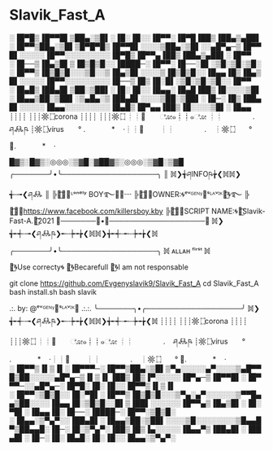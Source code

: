 # Slavik_Fast_A


░▐█▀█▒▐█▀▀█▌▒██▄░▒█▌░▐█░▐█░░▐█▀▀░▐█▀█▐██▒▐██▄▒▄██▌░▐█▀▀▒██▄░▒█▌▒█▀█▀█▒▐█▀▀█▌░░░░▒██▄░▒█▌░░▄█▀▄─▒▐█▀▀█▌░░░░░▐█▀▀░░░░░░░░░▐█▀█▒▐█▀▀▄▐██▒▐██▄▒▄██▌░▐█▀▀
░▐█──▒▐█▄▒█▌▒▐█▒█▒█░░▐████─░▐█▀▀░▐█──░█▌░▒█░▒█░▒█░░▐█▀▀▒▐█▒█▒█░░░▒█░░▒▐█▄▒█▌░░░░▒▐█▒█▒█░░▐█▄▄▐█▒▐█▄▒█▌░░░░░▐█▀▀░░░░░░░░░▐█──▒▐█▒▐█░█▌░▒█░▒█░▒█░░▐█▀▀
░▐█▄█▒▐██▄█▌▒██░▒██▌░▐█░▐█░░▐█▄▄░▐█▄█▐██▒▐█░░░░▒█▌░▐█▄▄▒██░▒██▌░▒▄█▄░▒▐██▄█▌░░░░▒██░▒██▌░▐█─░▐█▒▐██▄█▌░░░░░▐█▄▄░░░░░░░░░▐█▄█▒▐█▀▄▄▐██▒▐█░░░░▒█▌░▐█▄▄
┊┊┊┊
┊┊┊𖡹 ۝corona
┊┊┊┊
┊┊┊𖡹 ۝
┊┊💎　　ೋ๑┋┋๑ೋ
┊┊               .    ཤ𖢘ཥ
┊𖡹 ۝vírus　　°
.             *    ·┊┊💎　　
┊┊               .   
┊𖡹 ۝　　°
💎.             *    ·

█▓▒░█▓▒░◎◎◎░▒▓█░▓██▓▒░◎◎◎░▒▓█░▒▓█
╭───────╯•╰───────────────────╮
║      𖡨❯╅ཤINFOཥ╆❮𖡨𖡨❯╅┄╼❮ཤ𖢘
║
╠🌹࿆͜͡➢ᴸᵒⁿᵉˡʸ BOY࿐༆⃟᠁
╠🌹࿆͜͡➢OWNER:🌀ᵉᵛᴳᴱᴺᵞ🔴ˢᴸᴬᵛᴵᴷᬊ͜͡🌀࿐
╠🌹࿆͜͡➢https://www.facebook.com/killersboy.kby
╠🌹࿆͜͡➢SCRIPT NAME:🌀ᬊ͜͡Slavik-Fast-A.ᬊ͜͡2021
╰───────╮•╭───────────────────╯
𖡨❯╅╾┽┄╼❮ཤ𖢘ཥ❯╾┄┾╼╆❮𖡨𖡨❯╅╾┽┄╾┄┾╼╆❮𖡨
╭───────╯•╰───────────────────╮
 𖡨 ᴀʟʟᴀʜ ᶠⁱʳˢᵗ 𖡨

ᬊ͜͡🌀Use correcty🌀
ᬊ͜͡🌀Becarefull
ᬊ͜͡🌀I am not responsable

git clone https://github.com/Evgenyslavik9/Slavik_Fast_A
cd Slavik_Fast_A
bash install.sh
bash slavik


 .:. by: @ᵉᵛᴳᴱᴺᵞ🔴ˢᴸᴬᵛᴵᴷ🔵 .:.:.
╰───────╮•╭───────────────────╯
𖡨❯╅╾┽┄╼❮ཤ𖢘ཥ❯╾┄┾╼╆❮𖡨𖡨❯╅╾┽┄╾┄┾╼╆❮𖡨
┊┊┊┊
┊┊┊𖡹 ۝corona
┊┊┊┊
┊┊┊𖡹 ۝
┊┊💎　　ೋ๑┋┋๑ೋ
┊┊               .    ཤ𖢘ཥ
┊𖡹 ۝vírus　　°
.             *    ·┊┊💎　　
┊┊               .   
┊𖡹 ۝　　°
💎.             *    ·
░▐█▀▀▒▐▌▒▐▌░▐█▀▀▀─░▐█▀▀▒██▄░▒█▌▒▀▄░░░░░▄▀░░░░▒▄█▀▀█▒██░░░░░▄█▀▄─▒▐▌▒▐▌▐██▒▐█▒▐▀░░░░░▐█▀▄─▒▐█▀▀█▌░▐█▀▀▀─░░▄█▀▄─░▐█▀█░▐█░▐█░░▐█▀▀▒▐▌▒▐▌
░▐█▀▀░▒█▒█░░▐█░▀█▌░▐█▀▀▒▐█▒█▒█░░░▒▀▄░▄▀░░░░░░▒▀▀█▄▄▒██░░░░▐█▄▄▐█░▒█▒█░░█▌▒▐██▌░░░░░░▐█▀▀▄▒▐█▄▒█▌░▐█░▀█▌░▐█▄▄▐█░▐█──░▐████─░▐█▀▀░▒█▒█░
░▐█▄▄░▒▀▄▀░░▐██▄█▌░▐█▄▄▒██░▒██▌░░░░▒█░░░░░░░░▒█▄▄█▀▒██▄▄█░▐█─░▐█░▒▀▄▀░▐██▒▐█▒▐▄░░░░░▐█▄▄▀▒▐██▄█▌░▐██▄█▌░▐█─░▐█░▐█▄█░▐█░▐█░░▐█▄▄░▒▀▄▀░
